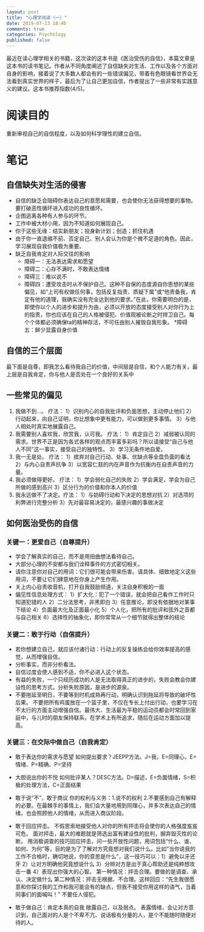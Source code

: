 ```yaml
---
layout: post
title: "心理学阅读（一）"
date: 2019-07-13 18:46
comments: true
categories: Psychology
published: false
---
```


最近在读心理学相关的书籍，这次读的这本书是《医治受伤的自信》，本篇文章是这本书的读书笔记。作者从不同角度阐述了自信缺失对生活、工作以及各个方面对自身的影响，接着说了大多数人都会有的一些错误偏见，带着有色眼镜看世界会无法看到真实世界的样子，最后为了让自己更加自信，作者提出了一些非常有实践意义的建议。这本书推荐指数(4/5)。

# 阅读目的

重新审视自己的自信程度，以及如何科学理性的建立自信。

# 笔记

## 自信缺失对生活的侵害

* 自信的缺乏会阻碍你表达自己的意愿和需要，也会使你无法获得想要的事物。要打破恶性循环进入成功的良性循环。
* 企图逃离各种有人参与的环节。
* 工作中被大材小用，因为不知道如何展现自己。
* 你于这些无缘：结实新朋友；投身新计划；创造；抓住机遇
* 由于你一直退缩不前、否定自己、别人会认为你是个微不足道的角色。因此，学习展现自我价值极为重要。
* 缺乏自我肯定对人际交往的影响
    * 障碍一：无法表达需求和愿望
    * 障碍二：心存不满时，不敢表达情绪
    * 障碍三：难以说不
    * 障碍四：遭受攻击时从不保护自己。这种不自保的态度源自你思想的某些偏见，如“上司有权做任何事，包括反复指责、质疑下属”或“他责备我，肯定有他的道理，我确实没有完全达到他的要求。”在此，你需要明白的是，即使你以个人的进步和提升为由，必须以开放的态度接受别人对你行为上的指责，你也应该在自己的人格被侵犯、价值观被论断之时捍卫自己。每个个体都必须确保ta的精神存活，不可任由别人摧毁自我形象。
    *障碍五：鲜少显露自身价值

## 自信的三个层面

最下面是自尊，即我怎么看待我自己的价值，中间层是自信，和个人能力有关，最上层是自我肯定，你与他人是否处在一个良好的关系中

## 一些常见的偏见

1. 我做不到...。 疗法：
1）识别内心的自我批评和负面思想，主动停止他们
2）行动起来，向自己证明，你比想象中更有能力，可以做到更多事情。
3）与他人相处时真实地展露自己。
2. 我需要别人喜欢我，欣赏我，认可我。
疗法：
1）肯定自己
2）减弱被认同的需求。世界不正是因为各式各样的观点而丰富多彩吗？所以请接受“自己与他人不同”这一事实，接受自己的独特性。
3）学习无条件地自爱。
3. 我一无是处。 疗法：
1）摈弃对自己行动、处事、优缺点等全盘负面的看法
2）与内心自责声抗争
3）以宽容仁慈的内在声音作为抗衡内在自责声音的力量。
4. 我必须做得更好。 疗法：
1）学会弱化自己的失败
2）学会满足，学会为自己所做的感到高兴
3）区分行为的价值和你本人的价值
5. 我永远做不了决定。疗法：
1）与妨碍行动和下决定的思想对抗
2）对选项的利弊进行完整分析
3）先对最容易决定的，最感兴趣的事做决定

## 如何医治受伤的自信

### 关键一：更爱自己（自尊提升）

* 学会了解真实的自己，而不是用扭曲想法看待自己。
* 大部分心理的不安都与我们诠释事件的方式密切相关。
* 请你注意你对自己的用词：它们很可能会带来伤害。请具体、细致地定义这些用词，不要让它们肆意地在你身上产生作用。
* 关上内心自责收音机，打开自我鼓励频道，关注自身积极的一面
* 偏见性信息处理方式：
1）扩大化：犯了一个错误，就会把自己看作工作时只知道犯错的人
2）二分法思考，非黑即白
3）任意推论，即没有依据地对某事下结论
4）负面最大化及正面最小化
5）个人化，把所有的批评和弦外之音都与自己相关
6）选择性的抽象化，即你常常从一个细节就得出整体的结论

### 关键二：敢于行动（自信提升）

* 若你想建立自己，就应该付诸行动：行动上的反复操练会给你效率提高的感觉，从而增强自信。
* 分析事实，而非分析看法。
* 自信过度会使人感到不适，你不必进入这个状态。
* 有益的失败，一个只经历成功的人是无法取得真正的进步的，失败会教会你建设性的思考方式，分析失败原因，是进步的源泉。
* 不要拖延至明日，不要等到时机成熟再行动，明确认识到拖延将导致的破坏性后果。
不要把所有鸡蛋放在一个篮子里，不仅在专长上付出行动，也要学习在不太行的方面主动增强自信。最伟大、生活最为平稳的运动员都会时常回到家庭中，与儿时的朋友保持联系，在学术上有所追求，随后在运动方面加以提高。

### 关键三：在交际中做自己（自我肯定）

* 敢于表达你的需求与愿望
如何提出要求？JEEPP方法。J=我，E=同理心，E=情绪、P=精确、P=坚持

* 大胆说出你的不悦
如何批评某人？DESC方法。D=描述，E=负面情绪，S=积极的处理方法，C=正面结果

* 敢于说“不”，敢于商议
你的权利与义务：1.说不的权利 2.不要感到自己有解释的必要。在最棘手的事情上，我们会大量地用到同理心，并多次表达自己的情绪，也会照顾他人的情绪，从而进入商议阶段。

* 敢于回应抨击。
不假思索地接受他人对你的所有抨击将会使你的人格强度岌岌可危。
面对抨击，最大的难题就是筛选出富有建设性的批判，摒弃毁灭性的论断。
用消极调查的技巧回应抨击，问一些开放性问题，用词包括“什么、谁、如何、为何”等，目的是为了了解对方究竟想对我们说什么。比如“当你说我的工作不合格时，确切地说，你的意思是什么”，这一技巧可以：1）避免以牙还牙 2）让对方明确他究竟想说什么 3）分辨对方是出于真心帮助还是纯粹想攻击一番 4）表现出你强大的心智。
第一种情况：抨击合理。要做的是调查、承认、决定做什么
第二种情况：抨击无根据、不合理。这样回应：“先生我很愿意和你探讨我的工作和我可能会有的缺点，但我不接受你用这样的语气，当着同事们的面喊叫！”
不要任人侵犯。

* 敢于做自己：肯定本真的自我
敞露自己，以及弱点。
表露情绪，会让对方意识到，自己面对的人是个不卑不亢、说话极有分量的人，是个不能随时随便对待的人。
